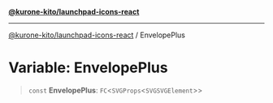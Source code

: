 [**@kurone-kito/launchpad-icons-react**](../README.md)

***

[@kurone-kito/launchpad-icons-react](../globals.md) / EnvelopePlus

# Variable: EnvelopePlus

> `const` **EnvelopePlus**: `FC`\<`SVGProps`\<`SVGSVGElement`\>\>
